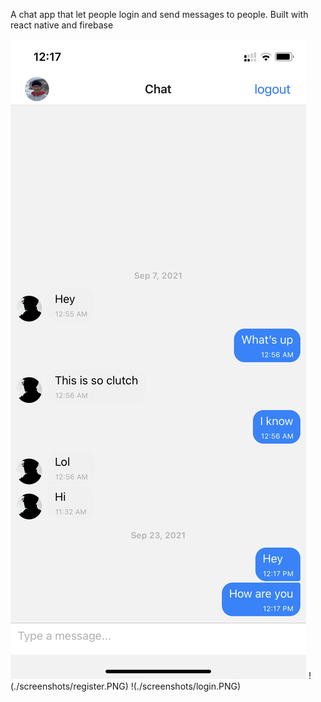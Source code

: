 A chat app that let people login and send messages to people. Built with react native and firebase

![alt text](./screenshots/chat.PNG)
!(./screenshots/register.PNG)
!(./screenshots/login.PNG)
